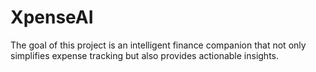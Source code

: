 # XpenseAI
The goal of this project is an intelligent finance companion that not only simplifies expense tracking but also provides actionable insights.
